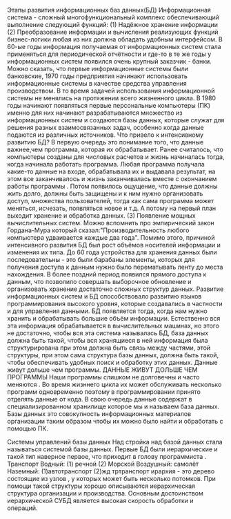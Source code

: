Этапы развития информационных баз данных(БД) 
Информационная система - сложный многофункциональный комплекс обеспечивающий выполнение следующий функций:
(1) Надёжное хранение информации
(2) Преобразование информации и вычисления реализующих функций бизнес-логики любая из них должна обладать удобным интерфейсом. 
В 60-ые годы информация получаемая от информационных систем стала применяться для периодической отчётности и где-то в те же годы у информационных систем появился очень крупный заказчик - банки. Можно сказать, что первые информационные системы были банковские, 1970 годы предприятия начинают использовать информационные системы в качестве средства управления производством. В то время задачей использования информационной системы не менялись на протяжении всего жизненного цикла. В 1980 годы начинают появляться первые персональные компьютеры (ПК) именно для них начинают разрабатываются множество из информационных систем и создаются базы данных, которые служат для решения разных взаимосвязанных задач, особенно когда данные подаются из различных источников. Что привело к интенсивному развитию БД? 
В первую очередь это понимание того, что данные важнее,чем программа, которая их обрабатывает. Ранее считалось, что компьютеры созданы для числовых расчетов и жизнь начиналась тогда, когда начинала работать программа. Любая программа получала какие-то данные на входе, обрабатывала их и выдавала результат, на этом все заканчивалось и жизнь заканчивалась вместе с окончанием работы программы . 
Потом появилось ощущение, что данные должны жить долго, должны быть защищены и к ним нужно организовать доступ, множества пользователей, тогда как сама программа может меняться, исчезать, появляться новое и т.д. А потому на первый план выходит хранение и обработка данных. 
(3) Появление мощных вычислительных систем. 
Можно вспомнить про эмпирический закон 
Гордана-Мура который сказал:"Производительность любого компьютера удваивается каждые два года".
Помимо этого, причиной интенсивного развития БД был рост объëмов носителей информации и изменения их типа. До 60 года устройства для хранения данных были последовательны - это были барабаны элементы, которых для получения доступа к данным нужно было перематывать ленту до места нахождения. 
В более поздний период появился прямого доступа к данным, что позволило совершать выборочное обновление и организовать хранение достаточно сложных структур данных. 
Развитие информационных систем и БД способствовало развитию языков программирования высокого уровня, которые создавались в частности и для управления данными. БД появляется тогда, когда нам нужно хранить и обрабатывать большие объём информации. Естественно вся эта информация обрабатывается в вычислительных машинах, но этого не достаточно, чтобы вся эта система называлась БД, база данных должна быть такой, чтобы вся хранящиеся в ней информация была структурирована при этом должна быть связь между частями, этой структуры, при этом сама структура базы данных, должна быть такой, чтобы обеспечивать удобных поиск и обработку этих данных. Данные живут дольше чем программы. 
ДАННЫЕ ЖИВУТ ДОЛЬШЕ ЧЕМ ПРОГРАММЫ
Наши программы слишком не долговечны и часто меняются . Во время жизннего цикла их может обслуживать несколько программ одновременно поэтому в программировании принято отделять данные от кода. В свою очередь данные содержат в специализированном хранилище которое мы и называем база данных. Базы данных это совокупность информационных материалов организации таким образом чтобы их можно было найти и обработать с помощью ПК. 

Системы управлений базы данных
Над стройка над базой данных стала называться системой базы данных. 
Первые БД были иерархические и такой тип  наверное первое, что приходит в голову программиста . 
Транспорт
Водный:
(1) речной
(2) Морской
Воздушный: самолëт
Наземный:
(1)автотранспорт 
(2)жд тртранспорт 
ирархия - это дерево состоящие из узлов , у которых может быть несколько потомков. При помощи такой структуры хорошо описываются иерархическая структура организации и производства. 
Основным достоинством иерархической СУБД является высокая скорость обработки и операций. 
